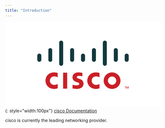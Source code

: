 ```yaml
---
title: "Introduction"
---
```


![cisco](../../assets/images/cisco.png "cisco"){: style="width:100px"} [cisco Documentation](/networking/cisco/intro.md)

cisco is currently the leading networking provider. 